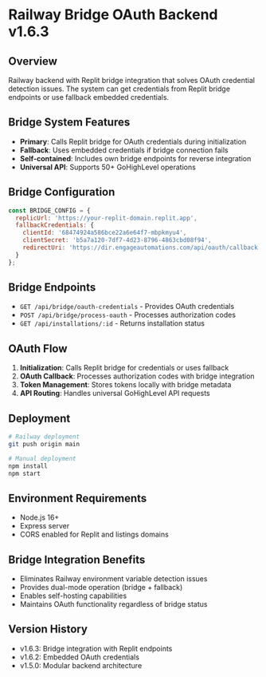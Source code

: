 # Railway Bridge OAuth Backend v1.6.3

## Overview
Railway backend with Replit bridge integration that solves OAuth credential detection issues. The system can get credentials from Replit bridge endpoints or use fallback embedded credentials.

## Bridge System Features
- **Primary**: Calls Replit bridge for OAuth credentials during initialization
- **Fallback**: Uses embedded credentials if bridge connection fails
- **Self-contained**: Includes own bridge endpoints for reverse integration
- **Universal API**: Supports 50+ GoHighLevel operations

## Bridge Configuration
```javascript
const BRIDGE_CONFIG = {
  replicUrl: 'https://your-replit-domain.replit.app',
  fallbackCredentials: {
    clientId: '68474924a586bce22a6e64f7-mbpkmyu4',
    clientSecret: 'b5a7a120-7df7-4d23-8796-4863cbd08f94',
    redirectUri: 'https://dir.engageautomations.com/api/oauth/callback'
  }
};
```

## Bridge Endpoints
- `GET /api/bridge/oauth-credentials` - Provides OAuth credentials
- `POST /api/bridge/process-oauth` - Processes authorization codes
- `GET /api/installations/:id` - Returns installation status

## OAuth Flow
1. **Initialization**: Calls Replit bridge for credentials or uses fallback
2. **OAuth Callback**: Processes authorization codes with bridge integration
3. **Token Management**: Stores tokens locally with bridge metadata
4. **API Routing**: Handles universal GoHighLevel API requests

## Deployment
```bash
# Railway deployment
git push origin main

# Manual deployment
npm install
npm start
```

## Environment Requirements
- Node.js 16+
- Express server
- CORS enabled for Replit and listings domains

## Bridge Integration Benefits
- Eliminates Railway environment variable detection issues
- Provides dual-mode operation (bridge + fallback)
- Enables self-hosting capabilities
- Maintains OAuth functionality regardless of bridge status

## Version History
- v1.6.3: Bridge integration with Replit endpoints
- v1.6.2: Embedded OAuth credentials
- v1.5.0: Modular backend architecture